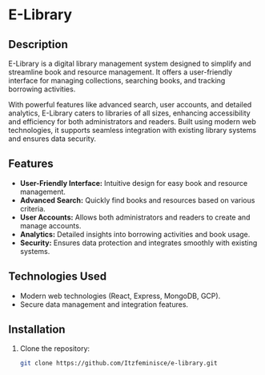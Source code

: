 # E-Library

## Description

E-Library is a digital library management system designed to simplify and streamline book and resource management. It offers a user-friendly interface for managing collections, searching books, and tracking borrowing activities. 

With powerful features like advanced search, user accounts, and detailed analytics, E-Library caters to libraries of all sizes, enhancing accessibility and efficiency for both administrators and readers. Built using modern web technologies, it supports seamless integration with existing library systems and ensures data security.

## Features

- **User-Friendly Interface:** Intuitive design for easy book and resource management.
- **Advanced Search:** Quickly find books and resources based on various criteria.
- **User Accounts:** Allows both administrators and readers to create and manage accounts.
- **Analytics:** Detailed insights into borrowing activities and book usage.
- **Security:** Ensures data protection and integrates smoothly with existing systems.

## Technologies Used

- Modern web technologies (React, Express, MongoDB, GCP).
- Secure data management and integration features.

## Installation

1. Clone the repository:
   ```bash
   git clone https://github.com/Itzfeminisce/e-library.git
